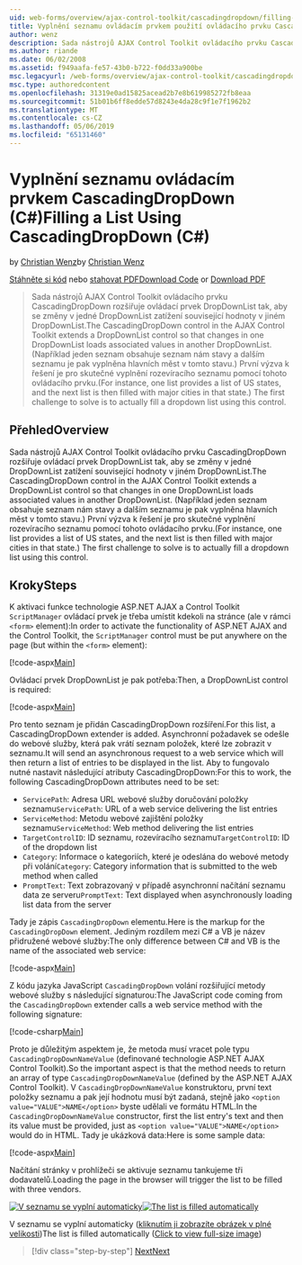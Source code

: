 ```yaml
---
uid: web-forms/overview/ajax-control-toolkit/cascadingdropdown/filling-a-list-using-cascadingdropdown-cs
title: Vyplnění seznamu ovládacím prvkem použití ovládacího prvku CascadingDropDown (C#) | Dokumentace Microsoftu
author: wenz
description: Sada nástrojů AJAX Control Toolkit ovládacího prvku CascadingDropDown rozšiřuje ovládací prvek DropDownList tak, aby se změny v jedné DropDownList zatížení související hodnoty v anoth...
ms.author: riande
ms.date: 06/02/2008
ms.assetid: f949aafa-fe57-43b0-b722-f0dd33a900be
msc.legacyurl: /web-forms/overview/ajax-control-toolkit/cascadingdropdown/filling-a-list-using-cascadingdropdown-cs
msc.type: authoredcontent
ms.openlocfilehash: 31319e0ad15825acead2b7e8b619985272fb8eaa
ms.sourcegitcommit: 51b01b6ff8edde57d8243e4da28c9f1e7f1962b2
ms.translationtype: MT
ms.contentlocale: cs-CZ
ms.lasthandoff: 05/06/2019
ms.locfileid: "65131460"
---
```

# <a name="filling-a-list-using-cascadingdropdown-c"></a><span data-ttu-id="ae25f-103">Vyplnění seznamu ovládacím prvkem CascadingDropDown (C#)</span><span class="sxs-lookup"><span data-stu-id="ae25f-103">Filling a List Using CascadingDropDown (C#)</span></span>

<span data-ttu-id="ae25f-104">by [Christian Wenz](https://github.com/wenz)</span><span class="sxs-lookup"><span data-stu-id="ae25f-104">by [Christian Wenz](https://github.com/wenz)</span></span>

<span data-ttu-id="ae25f-105">[Stáhněte si kód](http://download.microsoft.com/download/9/0/7/907760b1-2c60-4f81-aeb6-ca416a573b0d/cascadingdropdown0.cs.zip) nebo [stahovat PDF](http://download.microsoft.com/download/2/d/c/2dc10e34-6983-41d4-9c08-f78f5387d32b/cascadingdropdown0CS.pdf)</span><span class="sxs-lookup"><span data-stu-id="ae25f-105">[Download Code](http://download.microsoft.com/download/9/0/7/907760b1-2c60-4f81-aeb6-ca416a573b0d/cascadingdropdown0.cs.zip) or [Download PDF](http://download.microsoft.com/download/2/d/c/2dc10e34-6983-41d4-9c08-f78f5387d32b/cascadingdropdown0CS.pdf)</span></span>

> <span data-ttu-id="ae25f-106">Sada nástrojů AJAX Control Toolkit ovládacího prvku CascadingDropDown rozšiřuje ovládací prvek DropDownList tak, aby se změny v jedné DropDownList zatížení související hodnoty v jiném DropDownList.</span><span class="sxs-lookup"><span data-stu-id="ae25f-106">The CascadingDropDown control in the AJAX Control Toolkit extends a DropDownList control so that changes in one DropDownList loads associated values in another DropDownList.</span></span> <span data-ttu-id="ae25f-107">(Například jeden seznam obsahuje seznam nám stavy a dalším seznamu je pak vyplněna hlavních měst v tomto stavu.) První výzva k řešení je pro skutečné vyplnění rozevíracího seznamu pomocí tohoto ovládacího prvku.</span><span class="sxs-lookup"><span data-stu-id="ae25f-107">(For instance, one list provides a list of US states, and the next list is then filled with major cities in that state.) The first challenge to solve is to actually fill a dropdown list using this control.</span></span>

## <a name="overview"></a><span data-ttu-id="ae25f-108">Přehled</span><span class="sxs-lookup"><span data-stu-id="ae25f-108">Overview</span></span>

<span data-ttu-id="ae25f-109">Sada nástrojů AJAX Control Toolkit ovládacího prvku CascadingDropDown rozšiřuje ovládací prvek DropDownList tak, aby se změny v jedné DropDownList zatížení související hodnoty v jiném DropDownList.</span><span class="sxs-lookup"><span data-stu-id="ae25f-109">The CascadingDropDown control in the AJAX Control Toolkit extends a DropDownList control so that changes in one DropDownList loads associated values in another DropDownList.</span></span> <span data-ttu-id="ae25f-110">(Například jeden seznam obsahuje seznam nám stavy a dalším seznamu je pak vyplněna hlavních měst v tomto stavu.) První výzva k řešení je pro skutečné vyplnění rozevíracího seznamu pomocí tohoto ovládacího prvku.</span><span class="sxs-lookup"><span data-stu-id="ae25f-110">(For instance, one list provides a list of US states, and the next list is then filled with major cities in that state.) The first challenge to solve is to actually fill a dropdown list using this control.</span></span>

## <a name="steps"></a><span data-ttu-id="ae25f-111">Kroky</span><span class="sxs-lookup"><span data-stu-id="ae25f-111">Steps</span></span>

<span data-ttu-id="ae25f-112">K aktivaci funkce technologie ASP.NET AJAX a Control Toolkit `ScriptManager` ovládací prvek je třeba umístit kdekoli na stránce (ale v rámci `<form>` element):</span><span class="sxs-lookup"><span data-stu-id="ae25f-112">In order to activate the functionality of ASP.NET AJAX and the Control Toolkit, the `ScriptManager` control must be put anywhere on the page (but within the `<form>` element):</span></span>

[!code-aspx[Main](filling-a-list-using-cascadingdropdown-cs/samples/sample1.aspx)]

<span data-ttu-id="ae25f-113">Ovládací prvek DropDownList je pak potřeba:</span><span class="sxs-lookup"><span data-stu-id="ae25f-113">Then, a DropDownList control is required:</span></span>

[!code-aspx[Main](filling-a-list-using-cascadingdropdown-cs/samples/sample2.aspx)]

<span data-ttu-id="ae25f-114">Pro tento seznam je přidán CascadingDropDown rozšíření.</span><span class="sxs-lookup"><span data-stu-id="ae25f-114">For this list, a CascadingDropDown extender is added.</span></span> <span data-ttu-id="ae25f-115">Asynchronní požadavek se odešle do webové služby, která pak vrátí seznam položek, které lze zobrazit v seznamu.</span><span class="sxs-lookup"><span data-stu-id="ae25f-115">It will send an asynchronous request to a web service which will then return a list of entries to be displayed in the list.</span></span> <span data-ttu-id="ae25f-116">Aby to fungovalo nutné nastavit následující atributy CascadingDropDown:</span><span class="sxs-lookup"><span data-stu-id="ae25f-116">For this to work, the following CascadingDropDown attributes need to be set:</span></span>

- <span data-ttu-id="ae25f-117">`ServicePath`: Adresa URL webové služby doručování položky seznamu</span><span class="sxs-lookup"><span data-stu-id="ae25f-117">`ServicePath`: URL of a web service delivering the list entries</span></span>
- <span data-ttu-id="ae25f-118">`ServiceMethod`: Metodu webové zajištění položky seznamu</span><span class="sxs-lookup"><span data-stu-id="ae25f-118">`ServiceMethod`: Web method delivering the list entries</span></span>
- <span data-ttu-id="ae25f-119">`TargetControlID`: ID seznamu, rozevíracího seznamu</span><span class="sxs-lookup"><span data-stu-id="ae25f-119">`TargetControlID`: ID of the dropdown list</span></span>
- <span data-ttu-id="ae25f-120">`Category`: Informace o kategoriích, které je odeslána do webové metody při volání</span><span class="sxs-lookup"><span data-stu-id="ae25f-120">`Category`: Category information that is submitted to the web method when called</span></span>
- <span data-ttu-id="ae25f-121">`PromptText`: Text zobrazovaný v případě asynchronní načítání seznamu data ze serveru</span><span class="sxs-lookup"><span data-stu-id="ae25f-121">`PromptText`: Text displayed when asynchronously loading list data from the server</span></span>

<span data-ttu-id="ae25f-122">Tady je zápis `CascadingDropDown` elementu.</span><span class="sxs-lookup"><span data-stu-id="ae25f-122">Here is the markup for the `CascadingDropDown` element.</span></span> <span data-ttu-id="ae25f-123">Jediným rozdílem mezi C# a VB je název přidružené webové služby:</span><span class="sxs-lookup"><span data-stu-id="ae25f-123">The only difference between C# and VB is the name of the associated web service:</span></span>

[!code-aspx[Main](filling-a-list-using-cascadingdropdown-cs/samples/sample3.aspx)]

<span data-ttu-id="ae25f-124">Z kódu jazyka JavaScript `CascadingDropDown` volání rozšiřující metody webové služby s následující signaturou:</span><span class="sxs-lookup"><span data-stu-id="ae25f-124">The JavaScript code coming from the `CascadingDropDown` extender calls a web service method with the following signature:</span></span>

[!code-csharp[Main](filling-a-list-using-cascadingdropdown-cs/samples/sample4.cs)]

<span data-ttu-id="ae25f-125">Proto je důležitým aspektem je, že metoda musí vracet pole typu `CascadingDropDownNameValue` (definované technologie ASP.NET AJAX Control Toolkit).</span><span class="sxs-lookup"><span data-stu-id="ae25f-125">So the important aspect is that the method needs to return an array of type `CascadingDropDownNameValue` (defined by the ASP.NET AJAX Control Toolkit).</span></span> <span data-ttu-id="ae25f-126">V `CascadingDropDownNameValue` konstruktoru, první text položky seznamu a pak její hodnotu musí být zadaná, stejně jako `<option value="VALUE">NAME</option>` byste udělali ve formátu HTML.</span><span class="sxs-lookup"><span data-stu-id="ae25f-126">In the `CascadingDropDownNameValue` constructor, first the list entry's text and then its value must be provided, just as `<option value="VALUE">NAME</option>` would do in HTML.</span></span> <span data-ttu-id="ae25f-127">Tady je ukázková data:</span><span class="sxs-lookup"><span data-stu-id="ae25f-127">Here is some sample data:</span></span>

[!code-aspx[Main](filling-a-list-using-cascadingdropdown-cs/samples/sample5.aspx)]

<span data-ttu-id="ae25f-128">Načítání stránky v prohlížeči se aktivuje seznamu tankujeme tři dodavatelů.</span><span class="sxs-lookup"><span data-stu-id="ae25f-128">Loading the page in the browser will trigger the list to be filled with three vendors.</span></span>

<span data-ttu-id="ae25f-129">[![V seznamu se vyplní automaticky](filling-a-list-using-cascadingdropdown-cs/_static/image2.png)](filling-a-list-using-cascadingdropdown-cs/_static/image1.png)</span><span class="sxs-lookup"><span data-stu-id="ae25f-129">[![The list is filled automatically](filling-a-list-using-cascadingdropdown-cs/_static/image2.png)](filling-a-list-using-cascadingdropdown-cs/_static/image1.png)</span></span>

<span data-ttu-id="ae25f-130">V seznamu se vyplní automaticky ([kliknutím ji zobrazíte obrázek v plné velikosti](filling-a-list-using-cascadingdropdown-cs/_static/image3.png))</span><span class="sxs-lookup"><span data-stu-id="ae25f-130">The list is filled automatically ([Click to view full-size image](filling-a-list-using-cascadingdropdown-cs/_static/image3.png))</span></span>

> [!div class="step-by-step"]
> [<span data-ttu-id="ae25f-131">Next</span><span class="sxs-lookup"><span data-stu-id="ae25f-131">Next</span></span>](using-cascadingdropdown-with-a-database-cs.md)
